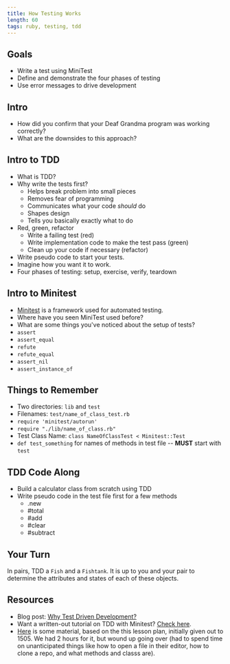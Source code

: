 ```yaml
---
title: How Testing Works
length: 60
tags: ruby, testing, tdd
---
```


## Goals

* Write a test using MiniTest
* Define and demonstrate the four phases of testing
* Use error messages to drive development

## Intro

- How did you confirm that your Deaf Grandma program was working correctly? 
- What are the downsides to this approach?

## Intro to TDD

- What is TDD?
- Why write the tests first?
  - Helps break problem into small pieces
  - Removes fear of programming
  - Communicates what your code _should_ do
  - Shapes design
  - Tells you basically exactly what to do
- Red, green, refactor
  - Write a failing test (red)
  - Write implementation code to make the test pass (green)
  - Clean up your code if necessary (refactor)
- Write pseudo code to start your tests.
- Imagine how you want it to work.
- Four phases of testing: setup, exercise, verify, teardown

## Intro to Minitest

- [Minitest](http://docs.seattlerb.org/minitest/) is a framework used for automated testing. 
- Where have you seen MiniTest used before? 
- What are some things you've noticed about the setup of tests? 
- `assert`
- `assert_equal` 
- `refute`
- `refute_equal`
- `assert_nil` 
- `assert_instance_of`

## Things to Remember

- Two directories: `lib` and `test`
- Filenames: `test/name_of_class_test.rb`
- `require 'minitest/autorun'`
- `require "./lib/name_of_class.rb"`
- Test Class Name: `class NameOfClassTest < Minitest::Test`
- `def test_something` for names of methods in test file -- **MUST** start with `test`

## TDD Code Along

- Build a calculator class from scratch using TDD
- Write pseudo code in the test file first for a few methods
  - .new
  - #total
  - #add
  - #clear
  - #subtract

## Your Turn

In pairs, TDD a `Fish` and a `Fishtank`. It is up to you and your pair to determine the attributes and states of each of these objects.

## Resources

* Blog post: [Why Test Driven Development?](http://derekbarber.ca/blog/2012/03/27/why-test-driven-development/)
* Want a written-out tutorial on TDD with Minitest? [Check here](http://tutorials.jumpstartlab.com/topics/testing/intro-to-tdd.html). 
* [Here](https://github.com/JoshCheek/how-to-test) is some material, based on the this lesson plan, initially given out to 1505. We had 2 hours for it, but wound up going over (had to spend time on unanticipated things like how to open a file in their editor, how to clone a repo, and what methods and classs are).
